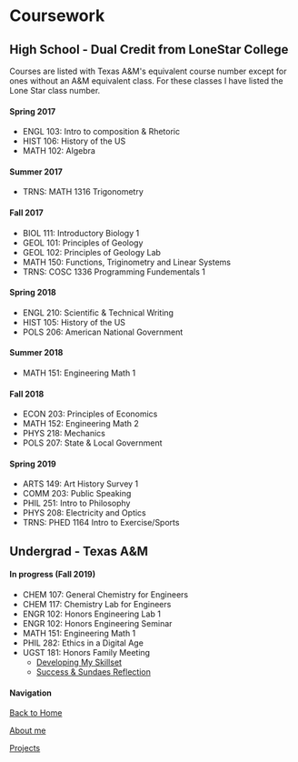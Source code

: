 # Coursework

## High School - Dual Credit from LoneStar College
Courses are listed with Texas A&M's equivalent course number except for ones without an A&M equivalent class.
For these classes I have listed the Lone Star class number.

#### Spring 2017
- ENGL 103: Intro to composition & Rhetoric
- HIST 106: History of the US
- MATH 102: Algebra

#### Summer 2017
- TRNS: MATH 1316 Trigonometry

#### Fall 2017
- BIOL 111: Introductory Biology 1
- GEOL 101: Principles of Geology
- GEOL 102: Principles of Geology Lab
- MATH 150: Functions, Triginometry and Linear Systems
- TRNS: COSC 1336 Programming Fundementals 1

#### Spring 2018
- ENGL 210: Scientific & Technical Writing
- HIST 105: History of the US
- POLS 206: American National Government

#### Summer 2018
- MATH 151: Engineering Math 1

#### Fall 2018
- ECON 203: Principles of Economics
- MATH 152: Engineering Math 2
- PHYS 218: Mechanics
- POLS 207: State & Local Government

#### Spring 2019
- ARTS 149: Art History Survey 1
- COMM 203: Public Speaking
- PHIL 251: Intro to Philosophy
- PHYS 208: Electricity and Optics
- TRNS: PHED 1164 Intro to Exercise/Sports

## Undergrad - Texas A&M

#### In progress (Fall 2019)
- CHEM 107: General Chemistry for Engineers
- CHEM 117: Chemistry Lab for Engineers
- ENGR 102: Honors Engineering Lab 1
- ENGR 102: Honors Engineering Seminar
- MATH 151: Engineering Math 1
- PHIL 282: Ethics in a Digital Age
- UGST 181: Honors Family Meeting
  * [Developing My Skillset](/ePortfolio/PDFs/skillset.pdf)
  * [Success & Sundaes Reflection](/ePortfolio/PDFs/sundaes.pdf)


#### Navigation
[Back to Home](/ePortfolio)

[About me](/ePortfolio/About)

[Projects](/ePortfolio/Projects)
